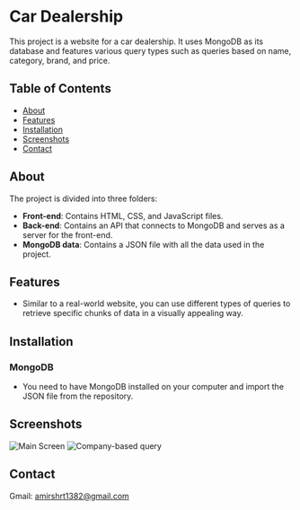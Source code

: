 # Car Dealership

This project is a website for a car dealership. It uses MongoDB as its database and features various query types such as queries based on name, category, brand, and price.

## Table of Contents

- [About](#about)
- [Features](#features)
- [Installation](#installation)
- [Screenshots](#screenshots)
- [Contact](#contact)

## About

The project is divided into three folders:
- **Front-end**: Contains HTML, CSS, and JavaScript files.
- **Back-end**: Contains an API that connects to MongoDB and serves as a server for the front-end.
- **MongoDB data**: Contains a JSON file with all the data used in the project.

## Features

- Similar to a real-world website, you can use different types of queries to retrieve specific chunks of data in a visually appealing way.

## Installation

### MongoDB
- You need to have MongoDB installed on your computer and import the JSON file from the repository.

## Screenshots

![Main Screen](https://github.com/AmirShariati/Car-Dealership-Project/assets/126683177/31a0bd62-e438-41e0-a996-18c58988c768)
![Company-based query](https://github.com/AmirShariati/Car-Dealership-Project/assets/126683177/259ae466-7d59-48eb-a636-7c9082816ccf)

## Contact

Gmail: amirshrt1382@gmail.com
